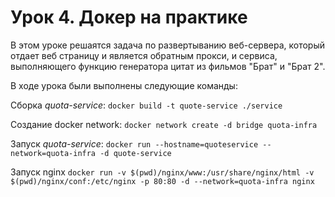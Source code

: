 # Урок 4. Докер на практике

В этом уроке решаятся задача по развертыванию веб-сервера, который отдает веб страницу и является обратным прокси, и сервиса, выполняющего функцию генератора цитат из фильмов "Брат" и "Брат 2".

В ходе урока были выполнены следующие команды:

Сборка *quota-service*:
`docker build -t quote-service ./service`

Создание docker network:
`docker network create -d bridge quota-infra`

Запуск *quota-service*:
`docker run --hostname=quoteservice --network=quota-infra -d quote-service`

Запуск nginx
`docker run -v $(pwd)/nginx/www:/usr/share/nginx/html -v $(pwd)/nginx/conf:/etc/nginx -p 80:80 -d --network=quota-infra nginx`
